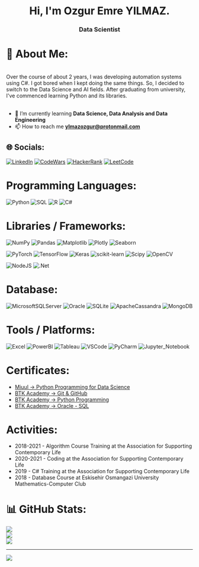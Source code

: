 <h1 align="center"> Hi, I'm Ozgur Emre YILMAZ.</h1>
<h3 align="center"> Data Scientist </h3>

# 💫 About Me:

<br>
Over the course of about 2 years, I was developing automation systems using C#. I got bored when I kept doing the same things. So, I decided to switch to the Data Science and AI fields. After graduating from university, I've commenced learning Python and its libraries.  </br>

<br>

* 🌱 I’m currently learning **Data Science, Data Analysis and Data Engineering**<br>
* 📫 How to reach me **ylmazozgur@protonmail.com**

## 🌐 Socials:
[![LinkedIn](https://img.shields.io/badge/LinkedIn-%230077B5.svg?logo=linkedin&logoColor=white)](https://linkedin.com/in/ylmazozgur)
[![CodeWars](https://img.shields.io/badge/CodeWars-FD1212)](https://codewars.com/users/ylmazozgur)
[![HackerRank](https://img.shields.io/badge/Hacker_Rank-FD1212)](https://hackerrank.com/profile/ylmazozgur)
[![LeetCode](https://img.shields.io/badge/LeetCode-000000?logo=LeetCode&logoColor=#d16c06)](https://leetcode.com/u/ylmazozgur/)

# Programming Languages:

![Python](https://img.shields.io/badge/Python-ffdd54)
![SQL](https://img.shields.io/badge/SQL-ffdd54)
![R](https://img.shields.io/badge/R-ffdd54)
![C#](https://img.shields.io/badge/CSharp-ffdd54)

# Libraries / Frameworks:

![NumPy](https://img.shields.io/badge/NumPy-1E109E)
![Pandas](https://img.shields.io/badge/Pandas-1E109E)
![Matplotlib](https://img.shields.io/badge/Matplotlib-1E109E)
![Plotly](https://img.shields.io/badge/Plotly-1E109E)
![Seaborn](https://img.shields.io/badge/Seaborn-1E109E)

![PyTorch](https://img.shields.io/badge/PyTorch-1E109E)
![TensorFlow](https://img.shields.io/badge/TensorFlow-1E109E)
![Keras](https://img.shields.io/badge/Keras-1E109E)
![scikit-learn](https://img.shields.io/badge/Scikit--Learn-1E109E)
![Scipy](https://img.shields.io/badge/SciPy-1E109E)
![OpenCV](https://img.shields.io/badge/OpenCV-1E109E)

![NodeJS](https://img.shields.io/badge/Node.JS-1E109E)
![.Net](https://img.shields.io/badge/.NET-1E109E)

# Database:

![MicrosoftSQLServer](https://img.shields.io/badge/Microsoft%20SQL%20Server-CC0000)
![Oracle](https://img.shields.io/badge/Oracle-CC0000)
![SQLite](https://img.shields.io/badge/sqlite-CC0000)
![ApacheCassandra](https://img.shields.io/badge/Cassandra-CC0000)
![MongoDB](https://img.shields.io/badge/MongoDB-CC0000)

# Tools / Platforms:
![Excel](https://img.shields.io/badge/Excel-00FFFF)
![PowerBI](https://img.shields.io/badge/PowerBI-00FFFF)
![Tableau](https://img.shields.io/badge/Tableau-00FFFF)
![VSCode](https://img.shields.io/badge/VS_Code-00FFFF)
![PyCharm](https://img.shields.io/badge/PyCharm-00FFFF)
![Jupyter_Notebook](https://img.shields.io/badge/Jupyter_Notebook-00FFFF)

# Certificates:

* [Miuul -> Python Programming for Data Science](https://learning.miuul.com/certificates/b9ih7n8idh)
* [BTK Academy -> Git & GitHub](https://www.btkakademi.gov.tr/portal/certificate/validate?certificateId=bx1hGm9kGb)
* [BTK Academy -> Python Programming](https://www.btkakademi.gov.tr/portal/certificate/validate?certificateId=nKqhXWeYw)
* [BTK Academy -> Oracle - SQL](https://www.btkakademi.gov.tr/portal/certificate/validate?certificateId=lK1h7YqYBq)

# Activities:

* 2018-2021 - Algorithm Course Training at the Association for Supporting Contemporary Life
* 2020-2021 - Coding at the Association for Supporting Contemporary Life
* 2019      - C# Training at the Association for Supporting Contemporary Life
* 2018      - Database Course at Eskisehir Osmangazi University Mathematics-Computer Club



# 📊 GitHub Stats:
![](https://github-readme-stats.vercel.app/api?username=ylmazozgur&theme=dark&hide_border=true&include_all_commits=false&count_private=false)<br/>
![](https://github-readme-streak-stats.herokuapp.com/?user=ylmazozgur&theme=dark&hide_border=true)<br/>
![](https://github-readme-stats.vercel.app/api/top-langs/?username=ylmazozgur&theme=dark&hide_border=true&include_all_commits=false&count_private=false&layout=compact)

---
[![](https://visitcount.itsvg.in/api?id=ylmazozgur&icon=2&color=0)](https://visitcount.itsvg.in)

<!-- Proudly created with GPRM ( https://gprm.itsvg.in ) -->

